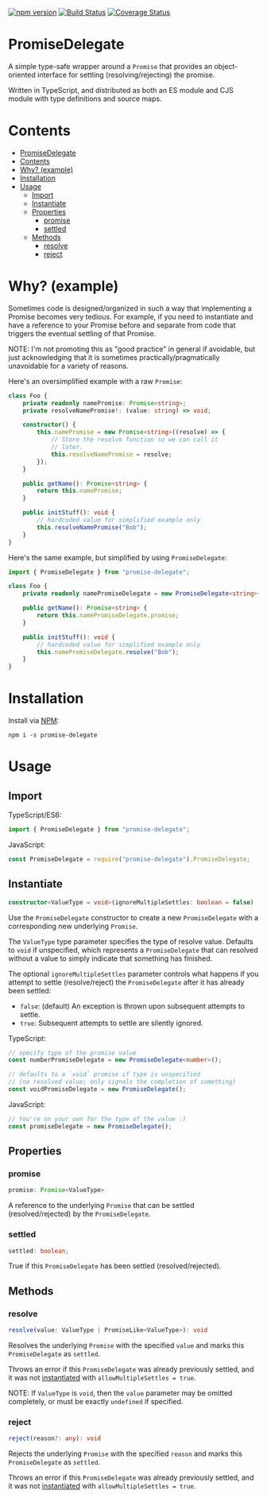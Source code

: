[![npm version](https://img.shields.io/npm/v/promise-delegate.svg)](https://www.npmjs.com/package/promise-delegate)
[![Build Status](https://travis-ci.org/UselessPickles/promise-delegate.svg?branch=main)](https://travis-ci.org/UselessPickles/promise-delegate)
[![Coverage Status](https://coveralls.io/repos/github/UselessPickles/promise-delegate/badge.svg?branch=main)](https://coveralls.io/github/UselessPickles/promise-delegate?branch=main)

# PromiseDelegate

A simple type-safe wrapper around a `Promise` that provides an object-oriented interface
for settling (resolving/rejecting) the promise.

Written in TypeScript, and distributed as both an ES module and CJS module with type
definitions and source maps.

# Contents

<!-- TOC depthFrom:1 -->

-   [PromiseDelegate](#promisedelegate)
-   [Contents](#contents)
-   [Why? (example)](#why-example)
-   [Installation](#installation)
-   [Usage](#usage)
    -   [Import](#import)
    -   [Instantiate](#instantiate)
    -   [Properties](#properties)
        -   [promise](#promise)
        -   [settled](#settled)
    -   [Methods](#methods)
        -   [resolve](#resolve)
        -   [reject](#reject)

<!-- /TOC -->

# Why? (example)

Sometimes code is designed/organized in such a way that implementing a Promise becomes
very tedious. For example, if you need to instantiate and have a reference to your Promise
before and separate from code that triggers the eventual settling of that Promise.

NOTE: I'm not promoting this as "good practice" in general if avoidable, but just
acknowledging that it is sometimes practically/pragmatically unavoidable for a variety
of reasons.

Here's an oversimplified example with a raw `Promise`:

```ts
class Foo {
    private readonly namePromise: Promise<string>;
    private resolveNamePromise!: (value: string) => void;

    constructor() {
        this.namePromise = new Promise<string>((resolve) => {
            // Store the resolve function so we can call it
            // later.
            this.resolveNamePromise = resolve;
        });
    }

    public getName(): Promise<string> {
        return this.namePromise;
    }

    public initStuff(): void {
        // hardcoded value for simplified example only
        this.resolveNamePromise("Bob");
    }
}
```

Here's the same example, but simplified by using `PromiseDelegate`:

```ts
import { PromiseDelegate } from "promise-delegate";

class Foo {
    private readonly namePromiseDelegate = new PromiseDelegate<string>();

    public getName(): Promise<string> {
        return this.namePromiseDelegate.promise;
    }

    public initStuff(): void {
        // hardcoded value for simplified example only
        this.namePromiseDelegate.resolve("Bob");
    }
}
```

# Installation

Install via [NPM](https://www.npmjs.com/package/promise-delegate):

```
npm i -s promise-delegate
```

# Usage

## Import

TypeScript/ES6:

```ts
import { PromiseDelegate } from "promise-delegate";
```

JavaScript:

```js
const PromiseDelegate = require("promise-delegate").PromiseDelegate;
```

## Instantiate

```ts
constructor<ValueType = void>(ignoreMultipleSettles: boolean = false)
```

Use the `PromiseDelegate` constructor to create a new `PromiseDelegate` with a
corresponding new underlying `Promise`.

The `ValueType` type parameter specifies the type of resolve value. Defaults to
`void` if unspecified, which represents a `PromiseDelegate` that can resolved without
a value to simply indicate that something has finished.

The optional `ignoreMultipleSettles` parameter controls what happens if you attempt
to settle (resolve/reject) the `PromiseDelegate` after it has already been settled:

-   `false`: (default) An exception is thrown upon subsequent attempts to settle.
-   `true`: Subsequent attempts to settle are silently ignored.

TypeScript:

```ts
// specify type of the promise value
const numberPromiseDelegate = new PromiseDelegate<number>();

// defaults to a `void` promise if type is unspecified
// (no resolved value; only signals the completion of something)
const voidPromiseDelegate = new PromiseDelegate();
```

JavaScript:

```js
// You're on your own for the type of the value :)
const promiseDelegate = new PromiseDelegate();
```

## Properties

### promise

```ts
promise: Promise<ValueType>
```

A reference to the underlying `Promise` that can be settled (resolved/rejected)
by the `PromiseDelegate`.

### settled

```ts
settled: boolean;
```

True if this `PromiseDelegate` has been settled (resolved/rejected).

## Methods

### resolve

```ts
resolve(value: ValueType | PromiseLike<ValueType>): void
```

Resolves the underlying `Promise` with the specified `value` and
marks this `PromiseDelegate` as `settled`.

Throws an error if this `PromiseDelegate` was already previously settled, and it
was not [instantiated](#instantiate) with `allowMultipleSettles = true`.

NOTE: If `ValueType` is `void`, then the `value` parameter may be omitted
completely, or must be exactly `undefined` if specified.

### reject

```ts
reject(reason?: any): void
```

Rejects the underlying `Promise` with the specified `reason` and
marks this `PromiseDelegate` as `settled`.

Throws an error if this `PromiseDelegate` was already previously settled, and it
was not [instantiated](#instantiate) with `allowMultipleSettles = true`.
